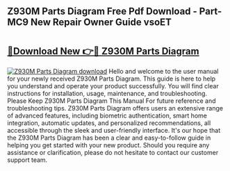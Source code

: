 ## Z930M Parts Diagram Free Pdf Download - Part-MC9 New Repair Owner Guide vsoET

# <h2><a href="http://dfprtj8.blite.top/?on=Z930M+Parts+Diagram">🔗Download New 👉🔴 Z930M Parts Diagram</a></h2>

[![Z930M Parts Diagram download](https://i.imgur.com/lujVjoI.png)](http://dfprtj8.blite.top/?on=Z930M+Parts+Diagram)
Hello and welcome to the user manual for your newly received Z930M Parts Diagram. This guide is here to help you understand and operate your product successfully. You will find clear instructions for installation, usage, maintenance, and troubleshooting. Please Keep Z930M Parts Diagram This Manual For future reference and troubleshooting tips. Z930M Parts Diagram offers users an extensive range of advanced features, including biometric authentication, smart home integration, automatic updates, and personalized recommendations, all accessible through the sleek and user-friendly interface. It's our hope that the Z930M Parts Diagram has been a clear and easy-to-follow guide in helping you get started with your new product. Should you require any assistance or clarification, please do not hesitate to contact our customer support team.
